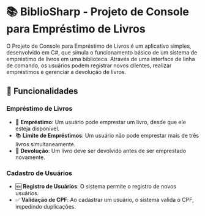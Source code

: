 # 📚 BiblioSharp - Projeto de Console para Empréstimo de Livros

O Projeto de Console para Empréstimo de Livros é um aplicativo simples, desenvolvido em C#, que simula o funcionamento básico de um sistema de empréstimo de livros em uma biblioteca. Através de uma interface de linha de comando, os usuários podem registrar novos clientes, realizar empréstimos e gerenciar a devolução de livros.

## 🚀 Funcionalidades

### Empréstimo de Livros
- 📖 **Empréstimo**: Um usuário pode emprestar um livro, desde que ele esteja disponível.
- 📚 **Limite de Empréstimos**: Um usuário não pode emprestar mais de três livros simultaneamente.
- 🔄 **Devolução**: Um livro deve ser devolvido antes de ser emprestado novamente.

### Cadastro de Usuários
- 🆕 **Registro de Usuários**: O sistema permite o registro de novos usuários.
- ✅ **Validação de CPF**: Ao cadastrar um usuário, o sistema valida o CPF, impedindo duplicações.
